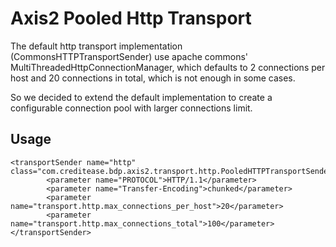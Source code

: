 Axis2 Pooled Http Transport
==========================

The default http transport implementation (CommonsHTTPTransportSender) use apache commons' MultiThreadedHttpConnectionManager, which defaults to 2 connections per host and 20 connections in total, which is not enough in some cases. 

So we decided to extend the default implementation to create a configurable connection pool with larger connections limit.

Usage
-----
```
<transportSender name="http" class="com.creditease.bdp.axis2.transport.http.PooledHTTPTransportSender">
        <parameter name="PROTOCOL">HTTP/1.1</parameter>
        <parameter name="Transfer-Encoding">chunked</parameter>
        <parameter name="transport.http.max_connections_per_host">20</parameter>
        <parameter name="transport.http.max_connections_total">100</parameter>
</transportSender>
```
